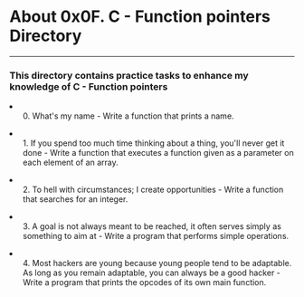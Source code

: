 <h1>About 0x0F. C - Function pointers Directory</h1>
<hr>
<h3>This directory contains practice tasks to enhance my knowledge of C - Function pointers</h3>
<p>
<li><ol>0. What's my name - Write a function that prints a name.</ol></li>

<li><ol>1. If you spend too much time thinking about a thing, you'll never get it done - Write a function that executes a function given as a parameter on each element of an array.</ol></li>

<li><ol>2. To hell with circumstances; I create opportunities - Write a function that searches for an integer.</ol></li>

<li><ol>3. A goal is not always meant to be reached, it often serves simply as something to aim at - Write a program that performs simple operations.</ol></li>

<li><ol>4. Most hackers are young because young people tend to be adaptable. As long as you remain adaptable, you can always be a good hacker - Write a program that prints the opcodes of its own main function.</ol></li>
